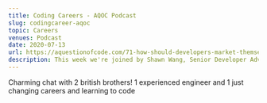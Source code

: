 ```yaml
---
title: Coding Careers - AQOC Podcast
slug: codingcareer-aqoc
topic: Careers
venues: Podcast
date: 2020-07-13
url: https://aquestionofcode.com/71-how-should-developers-market-themselves-shawn-wang/
description: This week we're joined by Shawn Wang, Senior Developer Advocate at AWS and author of the excellent Coding Career Handbook. Shawn is a career-switcher; he transitioned into tech in his early thirties after a career in finance. He has written a lot about how aspiring devs can better accelerate their careers, and his views are nuanced and full of wisdom that's very relevant to all aQoC listeners (no matter what stage you're at in your career).
---
```


Charming chat with 2 british brothers! 1 experienced engineer and 1 just changing careers and learning to code